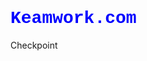 # Keamwork.com
Checkpoint


<!DOCTYPE html>
<html>
<head>
<title>Keam&trade;</title>
<meta name="viewport" content="width=device-width, initial-scale=1">
</head>
        <style>
                h1 {
                        font-family: courier;
                        color: blue;
                }

                p {
                        font-family: verdana;
                        color: red;
                }
        </style>
        <body>
                <h1>Make-A-Team mate.</h1>
        </body>

        <footer>
                <br>
                <br>
                <br>
                <a href="https://www.digitalocean.com/?refcode=4b4e70fe7a4a&utm_campaign=Referral_Invite&utm_med$
        </footer>
</html>
<!-- progress saved -->
